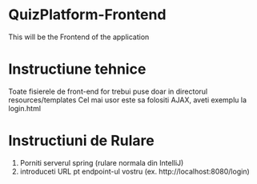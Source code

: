 # QuizPlatform-Frontend
This will be the Frontend of the application

# Instructiune tehnice
Toate fisierele de front-end for trebui puse doar in directorul resources/templates
Cel mai usor este sa folositi AJAX, aveti exemplu la login.html

# Instructiuni de Rulare
1. Porniti serverul spring (rulare normala din IntelliJ)
2. introduceti URL pt endpoint-ul vostru (ex. http://localhost:8080/login)
